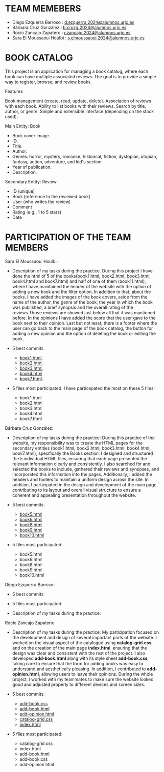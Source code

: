 # TEAM MEMEBERS #
- Diego Ezquerra Barroso : d.ezquerra.2024@alumnos.urjc.es
- Bárbara Cruz González : b.cruzg.2024@alumnos.urjc.es
- Rocío Zancajo Zapatero : r.zancajo.2024@alumnos.urjc.es
- Sara El Moussaoui Houlbi  : s.elmoussaoui.2024@alumnos.urjc.es
  
# BOOK CATALOG #

This project is an application for managing a book catalog, where each book can have multiple associated reviews.
The goal is to provide a simple way to register, browse, and review books.

Features

Book management (create, read, update, delete).
Association of reviews with each book.
Ability to list books with their reviews.
Search by title, author, or genre.
Simple and extensible interface (depending on the stack used).

Main Entity:
Book
- Book cover image.
- ID.
- Title.
- Author.
- Genres: horror, mystery, romance, historical, fiction, dystopian, utopian, fantasy, action, adventure, and kid's section.
- Year of publication.
- Description.
  
Secondary Entity:
Review
- ID (unique)
- Book (reference to the reviewed book)
- User (who writes the review)
- Comment
- Rating (e.g., 1 to 5 stars)
- Date
# PARTICIPATION OF THE TEAM MEMBERS #

Sara El Moussaoui Houlbi:

- Description of my tasks during the practice.
 During this project I have done the html of 5 of the books(book1.html, book2.html, book3.html, book4.html and book7.html) and half of one of them (book11.html), where I have maintained the header of the website with the option of adding a new book and the filter option. In addition to that, about the books, I have added the images of the book covers, aside from the name of the author, the genre of the book, the year in which the book was published, a brief synopsis and the overall rating of the reviews.Those reviews are showed just below all that it was mantioned before. In the opinions I have added the score that the user gave to the book next to their opinion. Last but not least, there is a footer where the user can go back to the main page of the book catalog, the button for adding a new opinion and the option of deleting the book or editing the book. 

- 5 best commits.
  - [book1.html](https://github.com/CodeURJC-FW-2025-26/webapp07/commit/000e88564db816b61c0874aa85de934c9cdee19f).
  - [book2.html](https://github.com/CodeURJC-FW-2025-26/webapp07/commit/41798bc28b7605586ffad0c465a7c8004f58c51d).
  - [book3.html](https://github.com/CodeURJC-FW-2025-26/webapp07/commit/f76c18502105862cbb7f332a571474a40af33342).
  - [book4.html](https://github.com/CodeURJC-FW-2025-26/webapp07/commit/dcdfe40d770c1c603bf58400ad8884e96922ca03).
  - [book7.html](https://github.com/CodeURJC-FW-2025-26/webapp07/commit/0dd325a59469f035cffd40a43c947ba0eb4951d7).

  

- 5 files most participated.
  I have particepated the most on these 5 files:
   - book1.html
   - book2.html
   - book3.html
   - book4.html
   - book7.html
    
Bárbara Cruz González:
- Description of my tasks during the practice: During this practice of the website, my responsibility was to create the HTML pages for the secondary entities (book1.html, book2.html, book3.html, book4.html, book7.html), specifically the Books section. I designed and structured the 5 individual HTML files, ensuring that each page presented the relevant information clearly and consistently. I also searched for and selected the books to include, gathered their reviews and synopses, and incorporated this information into the pages. Additionally, I added the headers and footers to maintain a uniform design across the site. In addition, I participated in the design and development of the main page, contributing to its layout and overall visual structure to ensure a coherent and appealing presentation throughout the website.

- 5 best commits:
    - [book5.html](https://github.com/CodeURJC-FW-2025-26/webapp07/commit/923ede16ad8e2e5820a68f6eaa1676a75eb26bb1)
    - [book6.html](https://github.com/CodeURJC-FW-2025-26/webapp07/commit/7b2b36c3e1a76b37eec089027b3fadb097a3ec37)
    - [book8.html](https://github.com/CodeURJC-FW-2025-26/webapp07/commit/84709f325b3feaf4396e9426361cc3f413925ecb)
    - [book9.html](https://github.com/CodeURJC-FW-2025-26/webapp07/commit/70b962b9e911b13dcd617a3f9ab5970ac1ad42ef)
    - [book10.html](https://github.com/CodeURJC-FW-2025-26/webapp07/commit/d009fdcebfc8262947fe1254a88e3e359fb725a6)

- 5 files most participated:
   - book5.html
   - book6.html
   - book8.html
   - book9.html
   - book10.html



Diego Ezquerra Barroso:

- 5 best commits:

- 5 files most participated:

- Description of my tasks during the practice:

Rocío Zancajo Zapatero:

- Description of my tasks during the practice: 
My participation focused on the development and design of several important parts of the website. I worked on the visual aspect of the catalogue using **catalog-grid.css**, and on the creation of the main page **index.html**, ensuring that the design was clear and consistent with the rest of the project. I also developed **add-book.html** along with its style sheet **add-book.css**, taking care to ensure that the form for adding books was easy to understand and aesthetically pleasing. In addition, I contributed to **add-opinion.html**, allowing users to leave their opinions. During the whole project, I worked with my teammates to make sure the website looked good and adjusted properly to different devices and screen sizes. 

- 5 best commits:
  - [add-book.css](https://github.com/CodeURJC-FW-2025-26/webapp07/commit/5098faa01bc57018ef4ff18a9f0a1d3bf9d3dfa9)
  - [add-book.html](https://github.com/CodeURJC-FW-2025-26/webapp07/commit/762ef5eefab166e1c9674fd3fff5ba3839510d65)
  - [add-opinion.html](https://github.com/CodeURJC-FW-2025-26/webapp07/commit/a4ab5b5e0522a0453572dec7066764bb9c2c23f6)
  - [catalog-grid.css](https://github.com/CodeURJC-FW-2025-26/webapp07/commit/4912d8a272498d5feaafa5dbc01cebf9b273461b)
  - [index.html](https://github.com/CodeURJC-FW-2025-26/webapp07/commit/9586a7681ded2b68d99e1b09d52239404ec5eaf7)

- 5 files most participated:

  - catalog-grid.css
  - index.html
  - add-book.html
  - add-book.css
  - add-opinion.html








